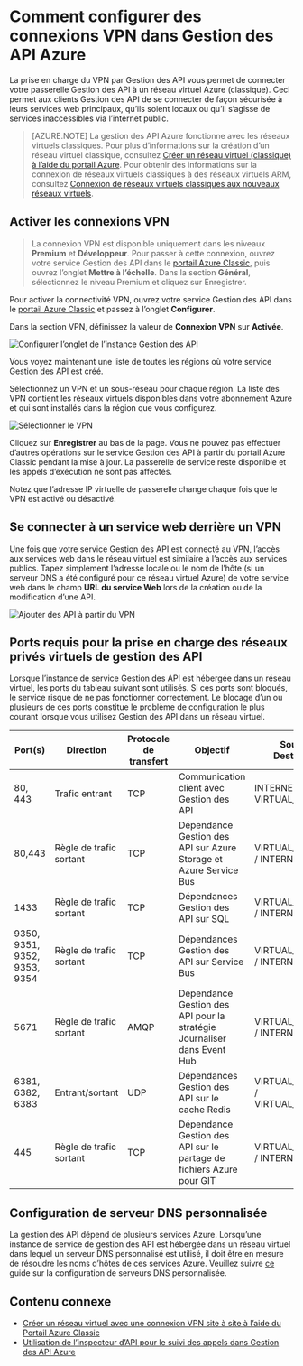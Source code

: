 <properties
	pageTitle="Comment configurer des connexions VPN dans Gestion des API Azure"
	description="Apprenez à configurer une connexion VPN dans Gestion des API Azure et à accéder à des services web par son intermédiaire."
	services="api-management"
	documentationCenter=""
	authors="antonba"
	manager="erikre"
	editor=""/>

<tags
	ms.service="api-management"
	ms.workload="mobile"
	ms.tgt_pltfrm="na"
	ms.devlang="na"
	ms.topic="article"
	ms.date="08/09/2016"
	ms.author="antonba"/>

# Comment configurer des connexions VPN dans Gestion des API Azure

La prise en charge du VPN par Gestion des API vous permet de connecter votre passerelle Gestion des API à un réseau virtuel Azure (classique). Ceci permet aux clients Gestion des API de se connecter de façon sécurisée à leurs services web principaux, qu’ils soient locaux ou qu’il s’agisse de services inaccessibles via l’internet public.

>[AZURE.NOTE] La gestion des API Azure fonctionne avec les réseaux virtuels classiques. Pour plus d’informations sur la création d’un réseau virtuel classique, consultez [Créer un réseau virtuel (classique) à l’aide du portail Azure](../virtual-network/virtual-networks-create-vnet-classic-pportal.md). Pour obtenir des informations sur la connexion de réseaux virtuels classiques à des réseaux virtuels ARM, consultez [Connexion de réseaux virtuels classiques aux nouveaux réseaux virtuels](../vpn-gateway/vpn-gateway-connect-different-deployment-models-portal.md).

## <a name="enable-vpn"> </a>Activer les connexions VPN

>La connexion VPN est disponible uniquement dans les niveaux **Premium** et **Développeur**. Pour passer à cette connexion, ouvrez votre service Gestion des API dans le [portail Azure Classic][], puis ouvrez l’onglet **Mettre à l’échelle**. Dans la section **Général**, sélectionnez le niveau Premium et cliquez sur Enregistrer.

Pour activer la connectivité VPN, ouvrez votre service Gestion des API dans le [portail Azure Classic][] et passez à l’onglet **Configurer**.

Dans la section VPN, définissez la valeur de **Connexion VPN** sur **Activée**.

![Configurer l’onglet de l’instance Gestion des API][api-management-setup-vpn-configure]

Vous voyez maintenant une liste de toutes les régions où votre service Gestion des API est créé.

Sélectionnez un VPN et un sous-réseau pour chaque région. La liste des VPN contient les réseaux virtuels disponibles dans votre abonnement Azure et qui sont installés dans la région que vous configurez.

![Sélectionner le VPN][api-management-setup-vpn-select]

Cliquez sur **Enregistrer** au bas de la page. Vous ne pouvez pas effectuer d’autres opérations sur le service Gestion des API à partir du portail Azure Classic pendant la mise à jour. La passerelle de service reste disponible et les appels d’exécution ne sont pas affectés.

Notez que l’adresse IP virtuelle de passerelle change chaque fois que le VPN est activé ou désactivé.

## <a name="connect-vpn"> </a>Se connecter à un service web derrière un VPN

Une fois que votre service Gestion des API est connecté au VPN, l’accès aux services web dans le réseau virtuel est similaire à l’accès aux services publics. Tapez simplement l’adresse locale ou le nom de l’hôte (si un serveur DNS a été configuré pour ce réseau virtuel Azure) de votre service web dans le champ **URL du service Web** lors de la création ou de la modification d’une API.

![Ajouter des API à partir du VPN][api-management-setup-vpn-add-api]

## Ports requis pour la prise en charge des réseaux privés virtuels de gestion des API

Lorsque l’instance de service Gestion des API est hébergée dans un réseau virtuel, les ports du tableau suivant sont utilisés. Si ces ports sont bloqués, le service risque de ne pas fonctionner correctement. Le blocage d’un ou plusieurs de ces ports constitue le problème de configuration le plus courant lorsque vous utilisez Gestion des API dans un réseau virtuel.

| Port(s) | Direction | Protocole de transfert | Objectif | Source / Destination |
|------------------------------|------------------|--------------------|------------------------------------------------------------------|-----------------------------------|
| 80, 443 | Trafic entrant | TCP | Communication client avec Gestion des API | INTERNET / VIRTUAL\_NETWORK |
| 80,443 | Règle de trafic sortant | TCP | Dépendance Gestion des API sur Azure Storage et Azure Service Bus | VIRTUAL\_NETWORK / INTERNET |
| 1433 | Règle de trafic sortant | TCP | Dépendances Gestion des API sur SQL | VIRTUAL\_NETWORK / INTERNET |
| 9350, 9351, 9352, 9353, 9354 | Règle de trafic sortant | TCP | Dépendances Gestion des API sur Service Bus | VIRTUAL\_NETWORK / INTERNET |
| 5671 | Règle de trafic sortant | AMQP | Dépendance Gestion des API pour la stratégie Journaliser dans Event Hub | VIRTUAL\_NETWORK / INTERNET |
| 6381, 6382, 6383 | Entrant/sortant | UDP | Dépendances Gestion des API sur le cache Redis | VIRTUAL\_NETWORK / VIRTUAL\_NETWORK |
| 445 | Règle de trafic sortant | TCP | Dépendance Gestion des API sur le partage de fichiers Azure pour GIT | VIRTUAL\_NETWORK / INTERNET |

## <a name="custom-dns"> </a>Configuration de serveur DNS personnalisée

La gestion des API dépend de plusieurs services Azure. Lorsqu’une instance de service de gestion des API est hébergée dans un réseau virtuel dans lequel un serveur DNS personnalisé est utilisé, il doit être en mesure de résoudre les noms d’hôtes de ces services Azure. Veuillez suivre [ce](../virtual-network/virtual-networks-name-resolution-for-vms-and-role-instances.md#name-resolution-using-your-own-dns-server) guide sur la configuration de serveurs DNS personnalisée.

## <a name="related-content"> </a>Contenu connexe


* [Créer un réseau virtuel avec une connexion VPN site à site à l’aide du Portail Azure Classic][]
* [Utilisation de l’inspecteur d’API pour le suivi des appels dans Gestion des API Azure][]

[api-management-setup-vpn-configure]: ./media/api-management-howto-setup-vpn/api-management-setup-vpn-configure.png
[api-management-setup-vpn-select]: ./media/api-management-howto-setup-vpn/api-management-setup-vpn-select.png
[api-management-setup-vpn-add-api]: ./media/api-management-howto-setup-vpn/api-management-setup-vpn-add-api.png

[Enable VPN connections]: #enable-vpn
[Connect to a web service behind VPN]: #connect-vpn
[Related content]: #related-content

[portail Azure Classic]: https://manage.windowsazure.com/

[Créer un réseau virtuel avec une connexion VPN site à site à l’aide du Portail Azure Classic]: ../vpn-gateway/vpn-gateway-site-to-site-create.md
[Utilisation de l’inspecteur d’API pour le suivi des appels dans Gestion des API Azure]: api-management-howto-api-inspector.md

<!---HONumber=AcomDC_0921_2016-->